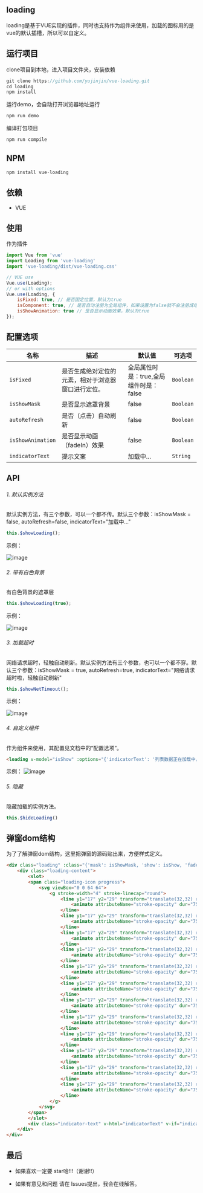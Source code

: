 ## loading
loading是基于VUE实现的插件，同时也支持作为组件来使用，加载的图标用的是vue的默认插槽，所以可以自定义。

## 运行项目
clone项目到本地，进入项目文件夹，安装依赖

```javascript
git clone https://github.com/yujinjin/vue-loading.git
cd loading
npm install
```
运行demo，会自动打开浏览器地址运行
```javascript
npm run demo
```
编译打包项目
```javascript
npm run compile
```

## NPM
```javascript
npm install vue-loading
```
## 依赖
- VUE

## 使用
作为插件
```javascript
import Vue from 'vue'
import Loading from 'vue-loading'
import 'vue-loading/dist/vue-loading.css'

// VUE use
Vue.use(Loading);
// or with options
Vue.use(Loading, {
    isFixed: true, // 是否固定位置，默认为true
    isComponent: true, // 是否自动注册为全局组件，如果设置为false就不会注册成组件来使用
	isShowAnimation: true // 是否显示动画效果，默认为true
});

```
## 配置选项

名称 | 描述 | 默认值 | 可选项
---|---|---|---
`isFixed` | 是否生成绝对定位的元素，相对于浏览器窗口进行定位。 | 全局属性时是：true,全局组件时是：false | `Boolean`
`isShowMask` | 是否显示遮罩背景 | false | `Boolean`
`autoRefresh` | 是否（点击）自动刷新 | false | `Boolean`
`isShowAnimation` | 是否显示动画（fadeIn）效果 | false | `Boolean`
`indicatorText` | 提示文案 | 加载中... | `String`

## API
###### 1. 默认实例方法
默认实例方法，有三个参数，可以一个都不传。默认三个参数：isShowMask = false, autoRefresh=false, indicatorText="加载中..."
```javascript
this.$showLoading();
```
示例：

![image](https://note.youdao.com/yws/public/resource/b2a61ad71011584a10dcc60987acf09a/xmlnote/8BC54633095E418EA221A48C2C7E47C6/5940)

###### 2. 带有白色背景
有白色背景的遮罩层

```javascript
this.$showLoading(true);
```
示例：

![image](https://note.youdao.com/yws/public/resource/b2a61ad71011584a10dcc60987acf09a/xmlnote/38EC928AC0284A6C8E12F9CD52154471/5962)
###### 3. 加载超时
网络请求超时，轻触自动刷新。默认实例方法有三个参数，也可以一个都不穿。默认三个参数：isShowMask = true, autoRefresh=true, indicatorText="网络请求超时啦，轻触自动刷新"

```javascript
this.$showNetTimeout();
```
示例：

![image](https://note.youdao.com/yws/public/resource/b2a61ad71011584a10dcc60987acf09a/xmlnote/0FA203964B5243398133326105024666/5947)

###### 4. 自定义组件
作为组件来使用，其配置见文档中的“配置选项”。

```html
<loading v-model="isShow" :options="{'indicatorText': '列表数据正在加载中，请稍后...'}"></loading>
```
示例：
![image](https://note.youdao.com/yws/public/resource/b2a61ad71011584a10dcc60987acf09a/xmlnote/7DBE067AD84548E2B9ADBAEA414FA43E/5949)
###### 5. 隐藏
隐藏加载的实例方法。

```javascript
this.$hideLoading()
```

## 弹窗dom结构
为了了解弹窗dom结构，这里把弹窗的源码贴出来，方便样式定义。

```html
<div class="loading" :class="{'mask': isShowMask, 'show': isShow, 'fadeIn': isShowAnimation, 'fixed': isFixed}" @touchmove.stop.prevent @click.stop.prevent="loadingFadeClick">
	<div class="loading-content">
		<slot>
		<span class="loading-icon progress">
			<svg viewBox="0 0 64 64">
				<g stroke-width="4" stroke-linecap="round">
					<line y1="17" y2="29" transform="translate(32,32) rotate(180)">
						<animate attributeName="stroke-opacity" dur="750ms" values="1;.85;.7;.65;.55;.45;.35;.25;.15;.1;0;1" repeatCount="indefinite"></animate>
					</line>
					<line y1="17" y2="29" transform="translate(32,32) rotate(210)">
						<animate attributeName="stroke-opacity" dur="750ms" values="0;1;.85;.7;.65;.55;.45;.35;.25;.15;.1;0" repeatCount="indefinite"></animate>
					</line>
					<line y1="17" y2="29" transform="translate(32,32) rotate(240)">
						<animate attributeName="stroke-opacity" dur="750ms" values=".1;0;1;.85;.7;.65;.55;.45;.35;.25;.15;.1" repeatCount="indefinite"></animate>
					</line>
					<line y1="17" y2="29" transform="translate(32,32) rotate(270)">
						<animate attributeName="stroke-opacity" dur="750ms" values=".15;.1;0;1;.85;.7;.65;.55;.45;.35;.25;.15" repeatCount="indefinite"></animate>
					</line>
					<line y1="17" y2="29" transform="translate(32,32) rotate(300)">
						<animate attributeName="stroke-opacity" dur="750ms" values=".25;.15;.1;0;1;.85;.7;.65;.55;.45;.35;.25" repeatCount="indefinite"></animate>
					</line>
					<line y1="17" y2="29" transform="translate(32,32) rotate(330)">
						<animate attributeName="stroke-opacity" dur="750ms" values=".35;.25;.15;.1;0;1;.85;.7;.65;.55;.45;.35" repeatCount="indefinite"></animate>
					</line>
					<line y1="17" y2="29" transform="translate(32,32) rotate(0)">
						<animate attributeName="stroke-opacity" dur="750ms" values=".45;.35;.25;.15;.1;0;1;.85;.7;.65;.55;.45" repeatCount="indefinite"></animate>
					</line>
					<line y1="17" y2="29" transform="translate(32,32) rotate(30)">
						<animate attributeName="stroke-opacity" dur="750ms" values=".55;.45;.35;.25;.15;.1;0;1;.85;.7;.65;.55" repeatCount="indefinite"></animate>
					</line>
					<line y1="17" y2="29" transform="translate(32,32) rotate(60)">
						<animate attributeName="stroke-opacity" dur="750ms" values=".65;.55;.45;.35;.25;.15;.1;0;1;.85;.7;.65" repeatCount="indefinite"></animate>
					</line>
					<line y1="17" y2="29" transform="translate(32,32) rotate(90)">
						<animate attributeName="stroke-opacity" dur="750ms" values=".7;.65;.55;.45;.35;.25;.15;.1;0;1;.85;.7" repeatCount="indefinite"></animate>
					</line>
					<line y1="17" y2="29" transform="translate(32,32) rotate(120)">
						<animate attributeName="stroke-opacity" dur="750ms" values=".85;.7;.65;.55;.45;.35;.25;.15;.1;0;1;.85" repeatCount="indefinite"></animate>
					</line>
					<line y1="17" y2="29" transform="translate(32,32) rotate(150)">
						<animate attributeName="stroke-opacity" dur="750ms" values="1;.85;.7;.65;.55;.45;.35;.25;.15;.1;0;1" repeatCount="indefinite"></animate>
					</line>
				</g>
			</svg>
		</span>
		</slot>
		<div class="indicator-text" v-html="indicatorText" v-if="indicatorText"></div>
	</div>
</div>
```


## 最后
- 如果喜欢一定要 star哈!!!（谢谢!!）

- 如果有意见和问题 请在 lssues提出，我会在线解答。
